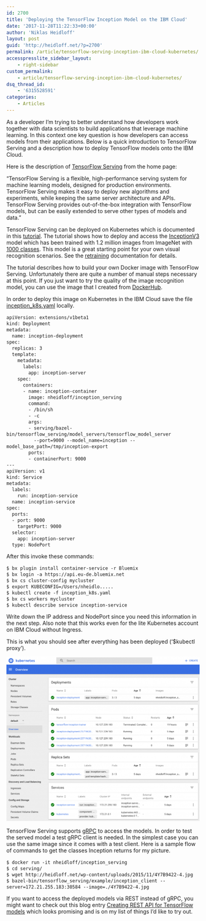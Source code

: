 ```yaml
---
id: 2700
title: 'Deploying the TensorFlow Inception Model on the IBM Cloud'
date: '2017-11-28T11:22:33+00:00'
author: 'Niklas Heidloff'
layout: post
guid: 'http://heidloff.net/?p=2700'
permalink: /article/tensorflow-serving-inception-ibm-cloud-kubernetes/
accesspresslite_sidebar_layout:
    - right-sidebar
custom_permalink:
    - article/tensorflow-serving-inception-ibm-cloud-kubernetes/
dsq_thread_id:
    - '6315528591'
categories:
    - Articles
---
```


As a developer I’m trying to better understand how developers work together with data scientists to build applications that leverage machine learning. In this context one key question is how developers can access models from their applications. Below is a quick introduction to TensorFlow Serving and a description how to deploy TensorFlow models onto the IBM Cloud.

Here is the description of [TensorFlow Serving](https://www.tensorflow.org/serving/) from the home page:

“TensorFlow Serving is a flexible, high-performance serving system for machine learning models, designed for production environments. TensorFlow Serving makes it easy to deploy new algorithms and experiments, while keeping the same server architecture and APIs. TensorFlow Serving provides out-of-the-box integration with TensorFlow models, but can be easily extended to serve other types of models and data.”

TensorFlow Serving can be deployed on Kubernetes which is documented in this [tutorial](https://www.tensorflow.org/serving/serving_inception). The tutorial shows how to deploy and access the [InceptionV3](https://github.com/tensorflow/models/tree/master/research/slim#pre-trained-models) model which has been trained with 1.2 million images from ImageNet with [1000 classes](http://image-net.org/challenges/LSVRC/2014/browse-synsets). This model is a great starting point for your own visual recognition scenarios. See the [retraining](https://www.tensorflow.org/tutorials/image_retraining) documentation for details.

The tutorial describes how to build your own Docker image with TensorFlow Serving. Unfortunately there are quite a number of manual steps necessary at this point. If you just want to try the quality of the image recognition model, you can use the image that I created from [DockerHub](https://hub.docker.com/r/nheidloff/inception_serving/).

In order to deploy this image on Kubernetes in the IBM Cloud save the file [inception\_k8s.yaml](https://github.com/tensorflow/serving/blob/master/tensorflow_serving/example/inception_k8s.yaml) locally.

```
apiVersion: extensions/v1beta1
kind: Deployment
metadata:
  name: inception-deployment
spec:
  replicas: 3
  template:
    metadata:
      labels:
        app: inception-server
    spec:
      containers:
      - name: inception-container
        image: nheidloff/inception_serving
        command:
        - /bin/sh
        - -c
        args:
        - serving/bazel-bin/tensorflow_serving/model_servers/tensorflow_model_server
          --port=9000 --model_name=inception --model_base_path=/tmp/inception-export
        ports:
        - containerPort: 9000
---
apiVersion: v1
kind: Service
metadata:
  labels:
    run: inception-service
  name: inception-service
spec:
  ports:
  - port: 9000
    targetPort: 9000
  selector:
    app: inception-server
  type: NodePort
```

After this invoke these commands:

```
$ bx plugin install container-service -r Bluemix
$ bx login -a https://api.eu-de.bluemix.net
$ bx cs cluster-config mycluster
$ export KUBECONFIG=/Users/nheidlo.....
$ kubectl create -f inception_k8s.yaml
$ bx cs workers mycluster
$ kubectl describe service inception-service
```

Write down the IP address and NodePort since you need this information in the next step. Also note that this works even for the lite Kubernetes account on IBM Cloud without Ingress.

This is what you should see after everything has been deployed (‘$kubectl proxy’).

![image](/assets/img/2017/11/tensorflow-serving-1024x869.png)

TensorFlow Serving supports [gRPC](https://grpc.io/) to access the models. In order to test the served model a test gRPC client is needed. In the simplest case you can use the same image since it comes with a test client. Here is a sample flow of commands to get the classes Inception returns for my picture.

```
$ docker run -it nheidloff/inception_serving
$ cd serving/
$ wget http://heidloff.net/wp-content/uploads/2015/11/4Y7B9422-4.jpg
$ bazel-bin/tensorflow_serving/example/inception_client --server=172.21.255.183:30584 --image=./4Y7B9422-4.jpg
```

If you want to access the deployed models via REST instead of gRPC, you might want to check out this blog entry [Creating REST API for TensorFlow models](https://becominghuman.ai/creating-restful-api-to-tensorflow-models-c5c57b692c10) which looks promising and is on my list of things I’d like to try out.